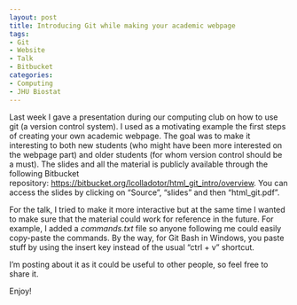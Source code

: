 ```yaml
---
layout: post
title: Introducing Git while making your academic webpage
tags:
- Git
- Website
- Talk
- Bitbucket
categories:
- Computing
- JHU Biostat
---
```

<p>Last week I gave a presentation during our computing club on how to use git (a version control system). I used as a motivating example the first steps of creating your own academic webpage. The goal was to make it interesting to both new students (who might have been more interested on the webpage part) and older students (for whom version control should be a must). The slides and all the material is publicly available through the following Bitbucket repository: <a href="https://bitbucket.org/lcolladotor/html_git_intro/overview"><a href="https://bitbucket.org/lcolladotor/html_git_intro/overview">https://bitbucket.org/lcolladotor/html_git_intro/overview</a></a>. You can access the slides by clicking on &#8220;Source&#8221;, &#8220;slides&#8221; and then &#8220;html_git.pdf&#8221;.</p>
<p>For the talk, I tried to make it more interactive but at the same time I wanted to make sure that the material could work for reference in the future. For example, I added a <em>commands.txt</em> file so anyone following me could easily copy-paste the commands. By the way, for Git Bash in Windows, you paste stuff by using the insert key instead of the usual &#8220;ctrl + v&#8221; shortcut.</p>
<p>I&#8217;m posting about it as it could be useful to other people, so feel free to share it.</p>
<p>Enjoy!</p>
